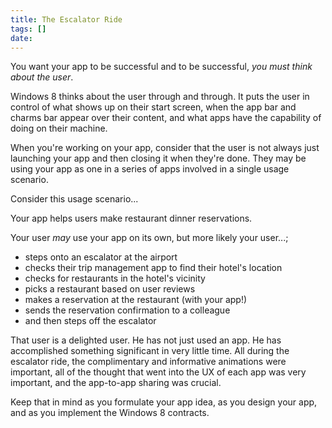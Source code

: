 ```yaml
---
title: The Escalator Ride
tags: []
date: 
---
```


You want your app to be successful and to be successful, _you must think about the user_.

Windows 8 thinks about the user through and through. It puts the user in control of what shows up on their start screen, when the app bar and charms bar appear over their content, and what apps have the capability of doing on their machine.

When you're working on your app, consider that the user is not always just launching your app and then closing it when they're done. They may be using your app as one in a series of apps involved in a single usage scenario.

Consider this usage scenario...

Your app helps users make restaurant dinner reservations.

Your user _may_ use your app on its own, but more likely your user...;

*   steps onto an escalator at the airport
*   checks their trip management app to find their hotel's location
*   checks for restaurants in the hotel's vicinity
*   picks a restaurant based on user reviews
*   makes a reservation at the restaurant (with your app!)
*   sends the reservation confirmation to a colleague
*   and then steps off the escalator

That user is a delighted user. He has not just used an app. He has accomplished something significant in very little time. All during the escalator ride, the complimentary and informative animations were important, all of the thought that went into the UX of each app was very important, and the app-to-app sharing was crucial.

Keep that in mind as you formulate your app idea, as you design your app, and as you implement the Windows 8 contracts.